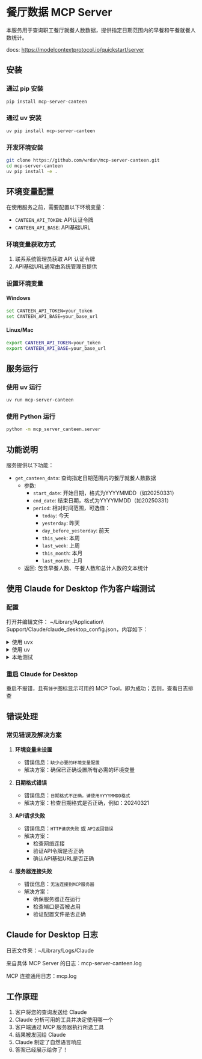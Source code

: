 # 餐厅数据 MCP Server

本服务用于查询职工餐厅就餐人数数据，提供指定日期范围内的早餐和午餐就餐人数统计。

docs: https://modelcontextprotocol.io/quickstart/server

## 安装

### 通过 pip 安装

```bash
pip install mcp-server-canteen
```

### 通过 uv 安装

```bash
uv pip install mcp-server-canteen
```

### 开发环境安装

```bash
git clone https://github.com/wrdan/mcp-server-canteen.git
cd mcp-server-canteen
uv pip install -e .
```

## 环境变量配置

在使用服务之前，需要配置以下环境变量：

- `CANTEEN_API_TOKEN`: API认证令牌
- `CANTEEN_API_BASE`: API基础URL

### 环境变量获取方式

1. 联系系统管理员获取 API 认证令牌
2. API基础URL通常由系统管理员提供

### 设置环境变量

#### Windows
```bash
set CANTEEN_API_TOKEN=your_token
set CANTEEN_API_BASE=your_base_url
```

#### Linux/Mac
```bash
export CANTEEN_API_TOKEN=your_token
export CANTEEN_API_BASE=your_base_url
```

## 服务运行

### 使用 uv 运行

```bash
uv run mcp-server-canteen
```

### 使用 Python 运行

```bash
python -m mcp_server_canteen.server
```

## 功能说明

服务提供以下功能：

- `get_canteen_data`: 查询指定日期范围内的餐厅就餐人数数据
  - 参数: 
    - `start_date`: 开始日期，格式为YYYYMMDD（如20250331）
    - `end_date`: 结束日期，格式为YYYYMMDD（如20250331）
    - `period`: 相对时间范围，可选值：
      - `today`: 今天
      - `yesterday`: 昨天
      - `day_before_yesterday`: 前天
      - `this_week`: 本周
      - `last_week`: 上周
      - `this_month`: 本月
      - `last_month`: 上月
  - 返回: 包含早餐人数、午餐人数和总计人数的文本统计

## 使用 Claude for Desktop 作为客户端测试

### 配置

打开并编辑文件： ~/Library/Application\ Support/Claude/claude_desktop_config.json，内容如下：

<details>
<summary>使用 uvx</summary>

```json
"mcpServers": {
  "canteen": {
    "command": "uvx",
    "args": ["mcp-server-canteen"],
    "env": {
        "CANTEEN_API_TOKEN": "CANTEEN_API_TOKEN",
        "CANTEEN_API_BASE": "ANTEEN_API_BASE"
    }
  }
}
```
</details>

<details>
<summary>使用 uv</summary>

```json
"mcpServers": {
  "canteen": {
    "command": "uv",
    "args": ["run", "mcp-server-canteen"],
    "env": {
        "CANTEEN_API_TOKEN": "CANTEEN_API_TOKEN",
        "CANTEEN_API_BASE": "ANTEEN_API_BASE"
    }
  }
}
```
</details>

<details>
<summary>本地测试</summary>

```json
"mcpServers": {
  "canteen": {
    "command": "python",
    "args": ["-m", "mcp-server-canteen.server"],
    "env": {
        "CANTEEN_API_TOKEN": "CANTEEN_API_TOKEN",
        "CANTEEN_API_BASE": "ANTEEN_API_BASE"
    }
  }
}
```
</details>

### 重启 Claude for Desktop

重启不报错，且有`锤子`图标显示可用的 MCP Tool，即为成功；否则，查看日志排查

## 错误处理

### 常见错误及解决方案

1. **环境变量未设置**
   - 错误信息：`缺少必要的环境变量配置`
   - 解决方案：确保已正确设置所有必需的环境变量

2. **日期格式错误**
   - 错误信息：`日期格式不正确，请使用YYYYMMDD格式`
   - 解决方案：检查日期格式是否正确，例如：20240321

3. **API请求失败**
   - 错误信息：`HTTP请求失败` 或 `API返回错误`
   - 解决方案：
     - 检查网络连接
     - 验证API令牌是否正确
     - 确认API基础URL是否正确

4. **服务器连接失败**
   - 错误信息：`无法连接到MCP服务器`
   - 解决方案：
     - 确保服务器正在运行
     - 检查端口是否被占用
     - 验证配置文件是否正确

## Claude for Desktop 日志

日志文件夹：~/Library/Logs/Claude

来自具体 MCP Server 的日志：mcp-server-canteen.log

MCP 连接通用日志：mcp.log

## 工作原理

1. 客户将您的查询发送给 Claude
2. Claude 分析可用的工具并决定使用哪一个
3. 客户端通过 MCP 服务器执行所选工具
4. 结果被发回给 Claude
5. Claude 制定了自然语言响应
6. 答案已经展示给你了！